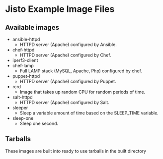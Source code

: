 # Jisto Example Image Files

## Available images
* ansible-httpd
  - HTTPD server (Apache) configured by Ansible.
* chef-httpd
  - HTTPD server (Apache) configured by Chef.
* iperf3-client
* chef-lamp
  - Full LAMP stack (MySQL, Apache, Php) configured by chef.
* puppet-httpd
  - HTTPD server (Apache) configured by Puppet.
* rcrd
  - Image that takes up random CPU for random periods of time.
* salt-httpd
  - HTTPD server (Apache) configured by Salt.
* sleeper
  - Sleep a variable amount of time based on the SLEEP_TIME variable.
* sleep-one
  - Sleep one second.

## Tarballs

These images are built into ready to use tarballs in the built directory

